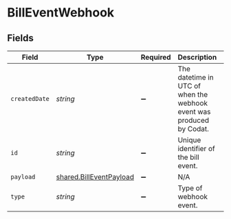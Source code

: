 # BillEventWebhook


## Fields

| Field                                                                     | Type                                                                      | Required                                                                  | Description                                                               | Example                                                                   |
| ------------------------------------------------------------------------- | ------------------------------------------------------------------------- | ------------------------------------------------------------------------- | ------------------------------------------------------------------------- | ------------------------------------------------------------------------- |
| `createdDate`                                                             | *string*                                                                  | :heavy_minus_sign:                                                        | The datetime in UTC of when the webhook event was produced by Codat.      | 2022-10-23 11:03:35 +0000 UTC                                             |
| `id`                                                                      | *string*                                                                  | :heavy_minus_sign:                                                        | Unique identifier of the bill event.                                      |                                                                           |
| `payload`                                                                 | [shared.BillEventPayload](../../../sdk/models/shared/billeventpayload.md) | :heavy_minus_sign:                                                        | N/A                                                                       |                                                                           |
| `type`                                                                    | *string*                                                                  | :heavy_minus_sign:                                                        | Type of webhook event.                                                    | payables.bill.created                                                     |